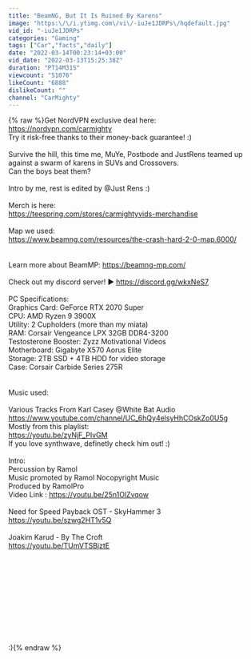```yaml
---
title: "BeamNG, But It Is Ruined By Karens"
image: "https:\/\/i.ytimg.com\/vi\/-iuJe1JDRPs\/hqdefault.jpg"
vid_id: "-iuJe1JDRPs"
categories: "Gaming"
tags: ["Car","facts","daily"]
date: "2022-03-14T00:23:14+03:00"
vid_date: "2022-03-13T15:25:38Z"
duration: "PT14M31S"
viewcount: "51076"
likeCount: "6888"
dislikeCount: ""
channel: "CarMighty"
---
```

{% raw %}Get NordVPN exclusive deal here: <a rel="nofollow" target="blank" href="https://nordvpn.com/carmighty">https://nordvpn.com/carmighty</a> <br />Try it risk-free thanks to their money-back guarantee! :)<br /><br />Survive the hill, this time me, MuYe, Postbode and JustRens teamed up against a swarm of karens in SUVs and Crossovers. <br />Can the boys beat them?<br /><br />Intro by me, rest is edited by @Just Rens :)<br /><br />Merch is here:<br /><a rel="nofollow" target="blank" href="https://teespring.com/stores/carmightyvids-merchandise">https://teespring.com/stores/carmightyvids-merchandise</a><br /><br />Map we used: <br /><a rel="nofollow" target="blank" href="https://www.beamng.com/resources/the-crash-hard-2-0-map.6000/">https://www.beamng.com/resources/the-crash-hard-2-0-map.6000/</a><br /><br /><br />Learn more about BeamMP: <a rel="nofollow" target="blank" href="https://beamng-mp.com/">https://beamng-mp.com/</a> <br /><br />Check out my discord server! ▶ <a rel="nofollow" target="blank" href="https://discord.gg/wkxNeS7">https://discord.gg/wkxNeS7</a> <br /><br />PC Specifications: <br />Graphics Card: GeForce RTX 2070 Super <br />CPU: AMD Ryzen 9 3900X <br />Utility: 2 Cupholders (more than my miata)<br />RAM: Corsair Vengeance LPX 32GB DDR4-3200 <br />Testosterone Booster: Zyzz Motivational Videos<br />Motherboard: Gigabyte X570 Aorus Elite <br />Storage: 2TB SSD + 4TB HDD for video storage <br />Case: Corsair Carbide Series 275R <br /><br /><br />Music used: <br /><br />Various Tracks From Karl Casey  @White Bat Audio <br /><a rel="nofollow" target="blank" href="https://www.youtube.com/channel/UC_6hQy4elsyHhCOskZo0U5g">https://www.youtube.com/channel/UC_6hQy4elsyHhCOskZo0U5g</a><br />Mostly from this playlist:<br /><a rel="nofollow" target="blank" href="https://youtu.be/zyNjF_PIvGM">https://youtu.be/zyNjF_PIvGM</a><br />If you love synthwave, definetly check him out! :)<br /><br />Intro:<br />Percussion by Ramol<br />Music promoted by Ramol Nocopyright Music<br />Produced by RamolPro<br />Video Link : <a rel="nofollow" target="blank" href="https://youtu.be/25n1OlZvqow">https://youtu.be/25n1OlZvqow</a><br /><br />Need for Speed Payback OST - SkyHammer 3<br /><a rel="nofollow" target="blank" href="https://youtu.be/szwg2HT1v5Q">https://youtu.be/szwg2HT1v5Q</a><br /><br />Joakim Karud - By The Croft<br /><a rel="nofollow" target="blank" href="https://youtu.be/TUmVTSBjztE">https://youtu.be/TUmVTSBjztE</a><br /><br /><br /><br /><br /><br /><br /><br /><br /><br /><br /><br />:){% endraw %}
